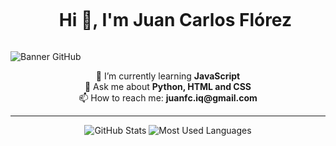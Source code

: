<div id="user-content-toc">
  <ul align="center">
    <summary><h1 style="display: inline-block">Hi 👋, I'm Juan Carlos Flórez</h1></summary>
  </ul>
</div>

![Banner GitHub](https://github.com/user-attachments/assets/f3d8d85e-faab-4cef-a8ea-c5401c65a4fc)

<p align="center">
  🌱 I’m currently learning <strong>JavaScript</strong> <br>
  💬 Ask me about <strong>Python, HTML and CSS</strong>  <br>
  📫 How to reach me: <strong>juanfc.iq@gmail.com</strong>
</p>

---

<p align="center">
  <img src="https://github-readme-stats.vercel.app/api?username=juancarlosfc5&show_icons=true&theme=transparent" alt="GitHub Stats" />
  <img src="https://github-readme-stats.vercel.app/api/top-langs/?username=juancarlosfc5&layout=donut&bg_color=00000000" alt="Most Used Languages" />
</p>


<!--
**juancarlosfc5/juancarlosfc5** is a ✨ _special_ ✨ repository because its `README.md` (this file) appears on your GitHub profile.

Here are some ideas to get you started:

- 🔭 I’m currently working on ...
- 🌱 I’m currently learning ...
- 👯 I’m looking to collaborate on ...
- 🤔 I’m looking for help with ...
- 💬 Ask me about ...
- 📫 How to reach me: ...
- 😄 Pronouns: ...
- ⚡ Fun fact: ...
-->
